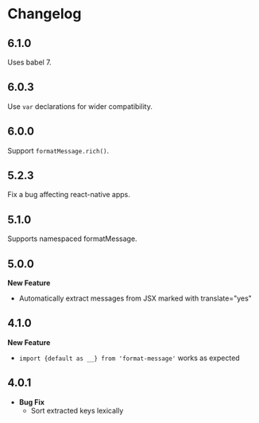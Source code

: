 # Changelog

## 6.1.0

Uses babel 7.

## 6.0.3

Use `var` declarations for wider compatibility.

## 6.0.0

Support `formatMessage.rich()`.

## 5.2.3

Fix a bug affecting react-native apps.

## 5.1.0

Supports namespaced formatMessage.

## 5.0.0

**New Feature**
  * Automatically extract messages from JSX marked with translate="yes"

## 4.1.0

**New Feature**
  * `import {default as __} from 'format-message'` works as expected

## 4.0.1

* **Bug Fix**
  * Sort extracted keys lexically

